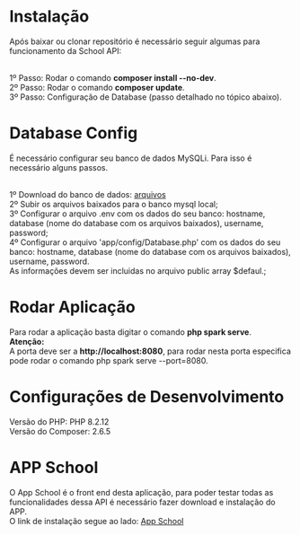
# Instalação
Após baixar ou clonar repositório é necessário seguir algumas para funcionamento da School API:<br><br>

1º Passo: Rodar o comando <b>composer install --no-dev</b>.<br>
2º Passo: Rodar o comando <b>composer update</b>.<br>
3º Passo: Configuração de Database (passo detalhado no tópico abaixo).

# Database Config
É necessário configurar seu banco de dados MySQLi. Para isso é necessário alguns passos. <br><br>

1º Download do banco de dados: [arquivos](ttps://drive.google.com/drive/folders/1FdcJuJtq9bdy-UQhGkjSsz6Y0E0o73DJ?usp=sharing)<br>
2º Subir os arquivos baixados para o banco mysql local;<br>
3º Configurar o arquivo .env com os dados do seu banco: hostname, database (nome do database com os arquivos baixados), username, password;<br>
4º Configurar o arquivo 'app/config/Database.php' com os dados do seu banco: hostname, database (nome do database com os arquivos baixados), username, password. <br>
As informações devem ser incluidas no arquivo public array $defaul.;

# Rodar Aplicação
Para rodar a aplicação basta digitar o comando <b>php spark serve</b>.<br>
<b>Atenção:</b></b><br>
A porta deve ser a <b>http://localhost:8080</b>, para rodar nesta porta especifica pode rodar o comando php spark serve --port=8080.

# Configurações de Desenvolvimento
Versão do PHP: PHP 8.2.12<br>
Versão do Composer:  2.6.5

# APP School
O App School é o front end desta aplicação, para poder testar todas as funcionalidades dessa API é necessário fazer download e instalação do APP.<br>
O link de instalação segue ao lado: [App School](https://github.com/douglasanschau/appSchool)

